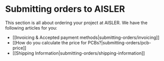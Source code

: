 <!-- --- title: Submitting orders to AISLER -->
# Submitting orders to AISLER
This section is all about ordering your project at AISLER. We have the following articles for you:

- [[Invoicing & Accepted payment methods|submitting-orders/invoicing]]
- [[How do you calculate the price for PCBs?|submitting-orders/pcb-price]]
- [[Shipping Information|submitting-orders/shipping-information]]

